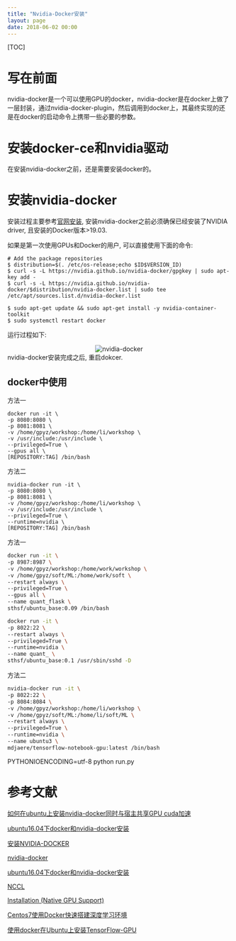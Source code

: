 ```yaml
---
title: "Nvidia-Docker安装"
layout: page
date: 2018-06-02 00:00
---
```

[TOC]

# 写在前面
nvidia-docker是一个可以使用GPU的docker，nvidia-docker是在docker上做了一层封装，通过nvidia-docker-plugin，然后调用到docker上，其最终实现的还是在docker的启动命令上携带一些必要的参数。

# 安装docker-ce和nvidia驱动
在安装nvidia-docker之前，还是需要安装docker的。

# 安装nvidia-docker
安装过程主要参考[官网安装](https://github.com/NVIDIA/nvidia-docker), 安装nvidia-docker之前必须确保已经安装了NVIDIA driver, 且安装的Docker版本>19.03.

如果是第一次使用GPUs和Docker的用户, 可以直接使用下面的命令:
```
# Add the package repositories
$ distribution=$(. /etc/os-release;echo $ID$VERSION_ID)
$ curl -s -L https://nvidia.github.io/nvidia-docker/gpgkey | sudo apt-key add -
$ curl -s -L https://nvidia.github.io/nvidia-docker/$distribution/nvidia-docker.list | sudo tee /etc/apt/sources.list.d/nvidia-docker.list

$ sudo apt-get update && sudo apt-get install -y nvidia-container-toolkit
$ sudo systemctl restart docker
```
运行过程如下:
<center><img src="/wiki/static/images/docker/nvidia-docker_install.png" alt="nvidia-docker"/></center>
nvidia-docker安装完成之后, 重启dokcer.

## docker中使用
方法一
```
docker run -it \
-p 8080:8080 \
-p 8081:8081 \
-v /home/gpyz/workshop:/home/li/workshop \
-v /usr/include:/usr/include \
--privileged=True \
--gpus all \
[REPOSITORY:TAG] /bin/bash
```
方法二
```
nvidia-docker run -it \
-p 8080:8080 \
-p 8081:8081 \
-v /home/gpyz/workshop:/home/li/workshop \
-v /usr/include:/usr/include \
--privileged=True \
--runtime=nvidia \
[REPOSITORY:TAG] /bin/bash

```

方法一
```bash
docker run -it \
-p 8987:8987 \
-v /home/gpyz/workshop:/home/work/workshop \
-v /home/gpyz/soft/ML:/home/work/soft \
--restart always \
--privileged=True \
--gpus all \
--name quant_flask \
sthsf/ubuntu_base:0.09 /bin/bash
```

```bash
docker run -it \
-p 8022:22 \
--restart always \
--privileged=True \
--runtime=nvidia \
--name quant_ \
sthsf/ubuntu_base:0.1 /usr/sbin/sshd -D
```

方法二
```bash
nvidia-docker run -it \
-p 8022:22 \
-p 8084:8084 \
-v /home/gpyz/workshop:/home/li/workshop \
-v /home/gpyz/soft/ML:/home/li/soft/ML \
--restart always \
--privileged=True \
--runtime=nvidia \
--name ubuntu3 \
mdjaere/tensorflow-notebook-gpu:latest /bin/bash
```



PYTHONIOENCODING=utf-8 python run.py

# 参考文献
[如何在ubuntu上安装nvidia-docker同时与宿主共享GPU cuda加速](https://www.liangzl.com/get-article-detail-3784.html)

[ubuntu16.04下docker和nvidia-docker安装](https://blog.csdn.net/qq_41493990/article/details/81624419)

[安装NVIDIA-DOCKER](https://www.jianshu.com/p/f25ccedb996e)

[nvidia-docker](https://github.com/NVIDIA/nvidia-docker)

[ubuntu16.04下docker和nvidia-docker安装](https://blog.csdn.net/qq_41493990/article/details/81624419)

[NCCL](https://github.com/NVIDIA/nccl)

[Installation (Native GPU Support)](https://github.com/NVIDIA/nvidia-docker/wiki/Installation-(Native-GPU-Support))

[Centos7使用Docker快速搭建深度学习环境](https://zhongneng.github.io/2018/12/04/docker-env/)

[使用docker在Ubuntu上安装TensorFlow-GPU](https://blog.csdn.net/qq_29300341/article/details/84754970)